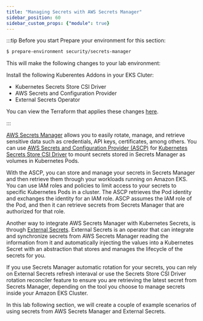 ```yaml
---
title: "Managing Secrets with AWS Secrets Manager"
sidebar_position: 60
sidebar_custom_props: {"module": true}
---
```


:::tip Before you start
Prepare your environment for this section:

```bash timeout=300 wait=30
$ prepare-environment security/secrets-manager
```

This will make the following changes to your lab environment:

Install the following Kuberentes Addons in your EKS Cluter:
* Kubernetes Secrets Store CSI Driver
* AWS Secrets and Configuration Provider
* External Secrets Operator

You can view the Terraform that applies these changes [here](https://github.com/aws-samples/eks-workshop-v2/tree/main/manifests/modules/security/secrets/secrets-manager/.workshop/terraform).

:::

[AWS Secrets Manager](https://aws.amazon.com/secrets-manager/) allows you to easily rotate, manage, and retrieve sensitive data such as credentials, API keys, certificates, among others. You can use [AWS Secrets and Configuration Provider (ASCP)](https://github.com/aws/secrets-store-csi-driver-provider-aws) for [Kubernetes Secrets Store CSI Driver](https://secrets-store-csi-driver.sigs.k8s.io/) to mount secrets stored in Secrets Manager as volumes in Kubernetes Pods.

With the ASCP, you can store and manage your secrets in Secrets Manager and then retrieve them through your workloads running on Amazon EKS. You can use IAM roles and policies to limit access to your secrets to specific Kubernetes Pods in a cluster. 
The ASCP retrieves the Pod identity and exchanges the identity for an IAM role. ASCP assumes the IAM role of the Pod, and then it can retrieve secrets from Secrets Manager that are authorized for that role.

Another way to integrate AWS Secrets Manager with Kubernetes Secrets, is through [External Secrets](https://external-secrets.io/). External Secrets is an operator that can integrate and synchronize secrets from AWS Secrets Manager reading the information from it and automatically injecting the values into a Kubernetes Secret with an abstraction that stores and manages the lifecycle of the secrets for you.

If you use Secrets Manager automatic rotation for your secrets, you can rely on External Secrets refresh interaval or use the Secrets Store CSI Driver rotation reconciler feature to ensure you are retrieving the latest secret from Secrets Manager, depending on the tool you choose to manage secrets inside your Amazon EKS Cluster.

In this lab following section, we will create a couple of example scenarios of using secrets from AWS Secrets Manager and External Secrets.
